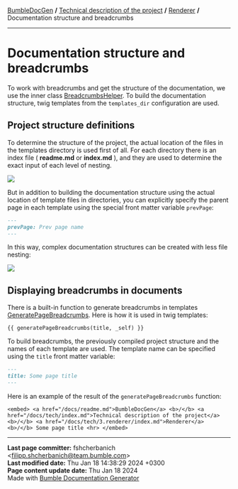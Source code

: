 [BumbleDocGen](/docs/README.md) **/**
[Technical description of the project](/docs/tech/readme.md) **/**
[Renderer](/docs/tech/03_renderer/readme.md) **/**
Documentation structure and breadcrumbs

---


# Documentation structure and breadcrumbs

To work with breadcrumbs and get the structure of the documentation, we use the inner class [BreadcrumbsHelper](/docs/tech/03_renderer/classes/BreadcrumbsHelper.md).
To build the documentation structure, twig templates from the `templates_dir` configuration are used.

## Project structure definitions

To determine the structure of the project, the actual location of the files in the templates directory is used first of all.
For each directory there is an index file ( <b>readme.md</b> or <b>index.md</b> ), and they are used to determine the exact input of each level of nesting.

<img src="/docs/assets/doc_structure.png?raw=true">

But in addition to building the documentation structure using the actual location of template files in directories,
you can explicitly specify the parent page in each template using the special front matter variable `prevPage`:

```markdown
---
prevPage: Prev page name
---
```

In this way, complex documentation structures can be created with less file nesting:

<img src="/docs/assets/doc_structure2.png?raw=true">

## Displaying breadcrumbs in documents

There is a built-in function to generate breadcrumbs in templates [GeneratePageBreadcrumbs](/docs/tech/03_renderer/classes/GeneratePageBreadcrumbs_2.md).
Here is how it is used in twig templates:

```twig
{{ generatePageBreadcrumbs(title, _self) }}
```

To build breadcrumbs, the previously compiled project structure and the names of each template are used.
The template name can be specified using the `title` front matter variable:

```markdown
---
title: Some page title
---
```

Here is an example of the result of the `generatePageBreadcrumbs` function:

```twig
<embed> <a href="/docs/readme.md">BumbleDocGen</a> <b>/</b> <a href="/docs/tech/index.md">Technical description of the project</a> <b>/</b> <a href="/docs/tech/3.renderer/index.md">Renderer</a> <b>/</b> Some page title <hr> </embed>
```


---

**Last page committer:** fshcherbanich &lt;filipp.shcherbanich@team.bumble.com&gt;<br>**Last modified date:**   Thu Jan 18 14:38:29 2024 +0300<br>**Page content update date:** Thu Jan 18 2024<br>Made with [Bumble Documentation Generator](https://github.com/bumble-tech/bumble-doc-gen/blob/master/docs/README.md)